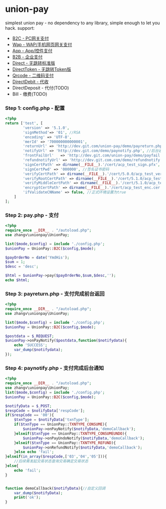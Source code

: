 # union-pay
simplest union pay - no dependency to any library, simple enough to let you hack.
support:
* [B2C - PC网关支付](src/service/B2C.php)
* [Wap - WAP/手机网页网关支付](src/service/Wap.php)
* [App - App/控件支付](src/service/App.php)
* [B2B - 企业支付](src/service/B2B.php)
* [Direct - 无跳转标准版](src/service/Direct.php)
* [DirectToken - 无跳转Token版](src/service/DirectToken.php)
* [Qrcode - 二维码支付](src/service/Qrcode.php)
* [DirectDebit - 代收](src/service/DirectDebit.php)
* DirectDeposit - 代付(TODO)
* Bill - 缴费(TODO)

### Step 1: config.php - 配置

```php
<?php
return ['test', [
		'version' => '5.1.0',
		'signMethod'=> '01', //RSA
		'encoding' => 'UTF-8',
		'merId' => '700000000000001',
		'returnUrl' => 'http://dev.git.com/union-pay/demo/payreturn.php', //前台网关支付返回
		'notifyUrl' => 'http://dev.git.com/demo/paynotify.php', //后台通知
		'frontFailUrl'   => 'http://dev.git.com/union-pay/demo/payfail.php',
		'refundnotifyUrl' => 'http://dev.git.com.com/demo/refundnotify.php',
		'signCertPath' => dirname(__FILE__).'/cert/acp_test_sign.pfx',
		'signCertPwd' => '000000', //签名证书密码
		'verifyCertPath' => dirname(__FILE__).'/cert/5.0.0/acp_test_verify_sign.cer',  //v5.0.0 required NOTE:该测试环境证书已失效，推荐使用5.1.0
		'verifyRootCertPath' => dirname(__FILE__).'/cert/5.1.0/acp_test_root.cer', //v5.1.0 required
		'verifyMiddleCertPath' => dirname(__FILE__).'/cert/5.1.0/acp_test_middle.cer', //v5.1.0 required
		'encryptCertPath' => dirname(__FILE__).'/cert/acp_test_enc.cer',
		'ifValidateCNName' => false, //正式环境设置为true
	]
];
```


### Step 2: pay.php - 支付

```php
<?php
require_once __DIR__ . "/autoload.php";
use zhangv\unionpay\UnionPay;

list($mode,$config) = include './config.php';
$unionPay = UnionPay::B2C($config,$mode);

$payOrderNo = date('YmdHis');
$sum = 1;
$desc = 'desc';

$html = $unionPay->pay($payOrderNo,$sum,$desc,'');
echo $html;
```

### Step 3: payreturn.php - 支付完成前台返回

```php
<?php
require_once __DIR__ . "/autoload.php";
use zhangv\unionpay\UnionPay;

list($mode,$config) = include './config.php';
$unionPay = UnionPay::B2C($config,$mode);

$postdata = $_REQUEST;
$unionPay->onPayNotify($postdata,function($notifydata){
	echo 'SUCCESS';
	var_dump($notifydata);
});
```

### Step 4: paynotify.php - 支付完成后台通知
```php
<?php
require_once __DIR__ . "/autoload.php";
use zhangv\unionpay\UnionPay;
list($mode,$config) = include './config.php';
$unionPay = UnionPay::B2C($config,$mode);

$notifyData = $_POST;
$respCode = $notifyData['respCode'];
if($respCode == '00'){
	$txnType = $notifyData['txnType'];
	if($txnType == UnionPay::TXNTYPE_CONSUME){
		$unionPay->onPayNotify($notifyData,'demoCallback');
	}elseif($txnType == UnionPay::TXNTYPE_CONSUMEUNDO){
		$unionPay->onPayUndoNotify($notifyData,'demoCallback');
	}elseif($txnType == UnionPay::TXNTYPE_REFUND){
		$unionPay->onRefundNotify($notifyData,'demoCallback');
	}else echo 'fail';
}elseif(in_array($respCode,['03','04','05'])){
	//后续需发起交易状态查询交易确定交易状态
}else{
	echo 'fail';
}


function demoCallback($notifyData){//自定义回调
	var_dump($notifyData);
	print('ok');
}
```